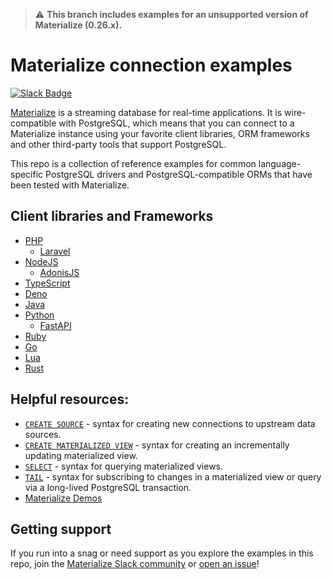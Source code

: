 > :warning: **This branch includes examples for an unsupported version of Materialize (0.26.x).**

# Materialize connection examples

[![Slack Badge](https://img.shields.io/badge/Join%20us%20on%20Slack!-blueviolet?style=flat&logo=slack&link=https://materialize.com/s/chat)](https://materialize.com/s/chat)

[Materialize](https://github.com/MaterializeInc/materialize) is a streaming database for real-time applications. It is wire-compatible with PostgreSQL, which means that you can connect to a Materialize instance using your favorite client libraries, ORM frameworks and other third-party tools that support PostgreSQL.

This repo is a collection of reference examples for common language-specific PostgreSQL drivers and PostgreSQL-compatible ORMs that have been tested with Materialize.

## Client libraries and Frameworks

- [PHP](./php)
  - [Laravel](./laravel)
- [NodeJS](./nodejs)
  - [AdonisJS](./adonisjs)
- [TypeScript](./typescript)
- [Deno](./deno)
- [Java](./java)
- [Python](./python)
  - [FastAPI](./fastapi)
- [Ruby](./ruby)
- [Go](./go)
- [Lua](./lua)
- [Rust](./rust)

## Helpful resources:

* [`CREATE SOURCE`](https://materialize.com/docs/sql/create-source/) - syntax for creating new connections to upstream data sources.
* [`CREATE MATERIALIZED VIEW`](https://materialize.com/docs/sql/create-materialized-view/) - syntax for creating an incrementally updating materialized view.
* [`SELECT`](https://materialize.com/docs/sql/select) - syntax for querying materialized views.
* [`TAIL`](https://materialize.com/docs/sql/tail/) - syntax for subscribing to changes in a materialized view or query via a long-lived PostgreSQL transaction.
* [Materialize Demos](https://github.com/MaterializeInc/demos)

## Getting support

If you run into a snag or need support as you explore the examples in this repo, join the [Materialize Slack community](https://materialize.com/s/chat) or [open an issue](https://github.com/MaterializeInc/connection-examples/issues)!
